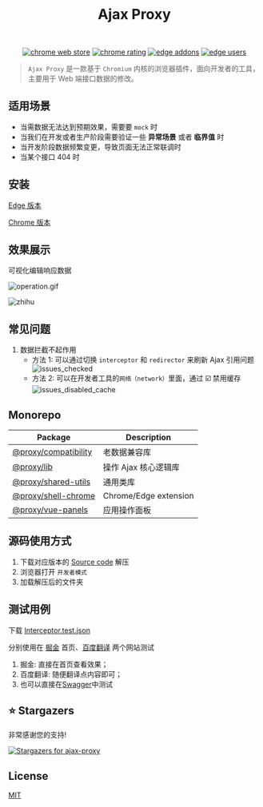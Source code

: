 <br>

<p align="center">
<h1 align="center">Ajax Proxy</h1>
</p>

<br>

<p align="center">
<a href="https://chrome.google.com/webstore/detail/ajax-proxy/jbikjaejnjfbloojafllmdiknfndgljo" target="__blank"><img src="https://img.shields.io/chrome-web-store/v/jbikjaejnjfbloojafllmdiknfndgljo.svg?logo=Google%20Chrome&logoColor=white&color=red&style=flat-square" alt="chrome web store"></a>
<a href="https://chrome.google.com/webstore/detail/ajax-proxy/jbikjaejnjfbloojafllmdiknfndgljo" target="__blank"><img src="https://img.shields.io/chrome-web-store/stars/jbikjaejnjfbloojafllmdiknfndgljo.svg?logo=Google%20Chrome&logoColor=white&color=red&style=flat-square" alt="chrome rating"></a>
<!-- Temporary badges for edge -->
<a href="https://microsoftedge.microsoft.com/addons/detail/ajax-proxy/iladajdkobpmadjfpeginhngnneaoefi" target="__blank"><img src="https://img.shields.io/badge/dynamic/json?label=edge%20add-on&style=flat-square&prefix=v&query=%24.version&url=https%3A%2F%2Fmicrosoftedge.microsoft.com%2Faddons%2Fgetproductdetailsbycrxid%2Filadajdkobpmadjfpeginhngnneaoefi" alt="edge addons"></a>
<a href="https://microsoftedge.microsoft.com/addons/detail/ajax-proxy/iladajdkobpmadjfpeginhngnneaoefi" target="__blank"><img src="https://img.shields.io/badge/dynamic/json?label=users&style=flat-square&query=%24.activeInstallCount&url=https%3A%2F%2Fmicrosoftedge.microsoft.com%2Faddons%2Fgetproductdetailsbycrxid%2Filadajdkobpmadjfpeginhngnneaoefi" alt="edge users"></a>
</p>

> `Ajax Proxy` 是一款基于 `Chromium` 内核的浏览器插件，面向开发者的工具，主要用于 Web 端接口数据的修改。

## 适用场景

- 当需数据无法达到预期效果，需要要 `mock` 时
- 当我们在开发或者生产阶段需要验证一些 **异常场景** 或者 **临界值** 时
- 当开发阶段数据频繁变更，导致页面无法正常联调时
- 当某个接口 404 时
<!-- - 当 ... ... -->

## 安装

[Edge 版本](https://microsoftedge.microsoft.com/addons/detail/ajax-proxy/iladajdkobpmadjfpeginhngnneaoefi)

[Chrome 版本](https://chrome.google.com/webstore/detail/ajax-proxy/jbikjaejnjfbloojafllmdiknfndgljo)

## 效果展示

可视化编辑响应数据

<!-- ![interceptor](https://github.com/g0ngjie/ajax-proxy/wiki/images/interceptor-1.png) -->

![operation.gif](media/operation.gif)

![zhihu](https://github.com/g0ngjie/ajax-proxy/wiki/images/zhihu-ajaxproxy.png)

## 常见问题

1. 数据拦截不起作用
   - 方法 1: 可以通过切换 `interceptor` 和 `redirector` 来刷新 Ajax 引用问题
     ![issues_checked](https://github.com/g0ngjie/ajax-proxy/wiki/images/issues_checked.png)
   - 方法 2: 可以在开发者工具的`网络（network）`里面，通过 ☑️ 禁用缓存
     ![issues_disabled_cache](https://github.com/g0ngjie/ajax-proxy/wiki/images/issues_disabled_cache.png)

## Monorepo

| Package                                           | Description           |
| ------------------------------------------------- | --------------------- |
| [@proxy/compatibility](./packages/compatibility/) | 老数据兼容库          |
| [@proxy/lib](./packages/proxy-lib/)               | 操作 Ajax 核心逻辑库  |
| [@proxy/shared-utils](./packages/shared-utils/)   | 通用类库              |
| [@proxy/shell-chrome](./packages/shell-chrome/)   | Chrome/Edge extension |
| [@proxy/vue-panels](./packages/vue-panels/)       | 应用操作面板          |

## 源码使用方式

1. 下载对应版本的 [Source code](https://github.com/g0ngjie/ajax-proxy/releases) 解压
2. 浏览器打开 `开发者模式`
3. 加载解压后的文件夹

## 测试用例

下载 [Interceptor.test.json](https://github.com/g0ngjie/ajax-proxy/blob/master/Interceptor.test.json)

分别使用在 [掘金](https://juejin.cn/) 首页、[百度翻译](https://fanyi.baidu.com/) 两个网站测试

1. 掘金: 直接在首页查看效果；
2. 百度翻译: 随便翻译点内容即可；
3. 也可以直接在[Swagger](https://petstore.swagger.io/)中测试

## ⭐ Stargazers

非常感谢您的支持!

[![Stargazers for ajax-proxy](https://reporoster.com/stars/g0ngjie/ajax-proxy)](https://github.com/g0ngjie/ajax-proxy/stargazers)

## License

[MIT](http://opensource.org/licenses/MIT)

